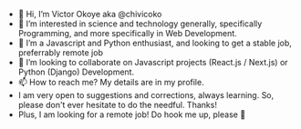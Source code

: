 - 👋 Hi, I’m Victor Okoye aka @chivicoko
- 👀 I’m interested in science and technology generally, specifically Programming, and more specifically in Web Development.
- 🌱 I’m a Javascript and Python enthusiast, and looking to get a stable job, preferrably remote job
- 💞️ I’m looking to collaborate on Javascript projects (React.js / Next.js) or Python (Django) Development.
- 📫 How to reach me? My details are in my profile.
- I am very open to suggestions and corrections, always learning. So, please don't ever hesitate to do the needful. Thanks!
- Plus, I am looking for a remote job! Do hook me up, please 🙏

<!---
chivicoko/chivicoko is a ✨ special ✨ repository because its `README.md` (this file) appears on your GitHub profile.
You can click the Preview link to take a look at your changes.
--->
